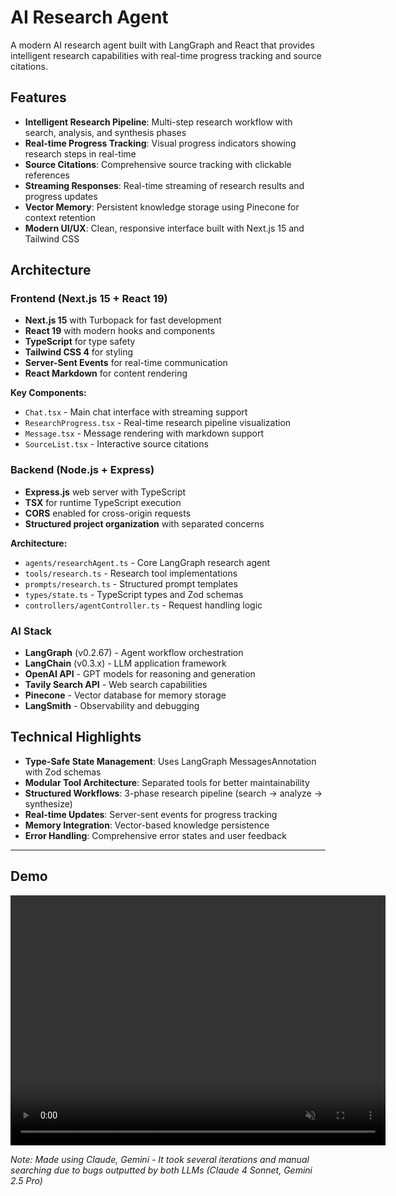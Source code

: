 # AI Research Agent

A modern AI research agent built with LangGraph and React that provides intelligent research capabilities with real-time progress tracking and source citations.

## Features

- **Intelligent Research Pipeline**: Multi-step research workflow with search, analysis, and synthesis phases
- **Real-time Progress Tracking**: Visual progress indicators showing research steps in real-time
- **Source Citations**: Comprehensive source tracking with clickable references
- **Streaming Responses**: Real-time streaming of research results and progress updates
- **Vector Memory**: Persistent knowledge storage using Pinecone for context retention
- **Modern UI/UX**: Clean, responsive interface built with Next.js 15 and Tailwind CSS

## Architecture

### Frontend (Next.js 15 + React 19)

- **Next.js 15** with Turbopack for fast development
- **React 19** with modern hooks and components
- **TypeScript** for type safety
- **Tailwind CSS 4** for styling
- **Server-Sent Events** for real-time communication
- **React Markdown** for content rendering

**Key Components:**

- `Chat.tsx` - Main chat interface with streaming support
- `ResearchProgress.tsx` - Real-time research pipeline visualization
- `Message.tsx` - Message rendering with markdown support
- `SourceList.tsx` - Interactive source citations

### Backend (Node.js + Express)

- **Express.js** web server with TypeScript
- **TSX** for runtime TypeScript execution
- **CORS** enabled for cross-origin requests
- **Structured project organization** with separated concerns

**Architecture:**

- `agents/researchAgent.ts` - Core LangGraph research agent
- `tools/research.ts` - Research tool implementations
- `prompts/research.ts` - Structured prompt templates
- `types/state.ts` - TypeScript types and Zod schemas
- `controllers/agentController.ts` - Request handling logic

### AI Stack

- **LangGraph** (v0.2.67) - Agent workflow orchestration
- **LangChain** (v0.3.x) - LLM application framework
- **OpenAI API** - GPT models for reasoning and generation
- **Tavily Search API** - Web search capabilities
- **Pinecone** - Vector database for memory storage
- **LangSmith** - Observability and debugging

## Technical Highlights

- **Type-Safe State Management**: Uses LangGraph MessagesAnnotation with Zod schemas
- **Modular Tool Architecture**: Separated tools for better maintainability
- **Structured Workflows**: 3-phase research pipeline (search → analyze → synthesize)
- **Real-time Updates**: Server-sent events for progress tracking
- **Memory Integration**: Vector-based knowledge persistence
- **Error Handling**: Comprehensive error states and user feedback

---

## Demo

<video width="600" height="400" autoplay muted loop>
  <source src="demo.mp4">
  Your browser does not support the video tag.
</video>

_Note: Made using Claude, Gemini - It took several iterations and manual searching due to bugs outputted by both LLMs (Claude 4 Sonnet, Gemini 2.5 Pro)_
